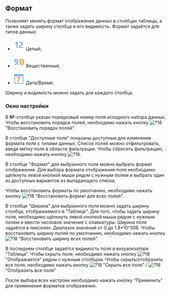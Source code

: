 ## Формат

Позволяет менять формат отображения данных в столбцах таблицы, а также задать ширину столбца и его видимость.
Формат задаётся для типов данных:


*  ![](/media/app/icons/datatype_18/datatype_default-02.svg) Целый;

*  ![](/media/app/icons/datatype_18/datatype_default-03.svg) Вещественный;

*  ![](/media/app/icons/datatype_18/datatype_default-05.svg) Дата/Время.

Ширину и видимость можно задать для каждого столбца.

### Окно настройки

В **№**-столбце указан порядковый номер поля исходного набора данных.
Чтобы восстановить порядок полей, необходимо нажать кнопку ![?18](/app/visualization/table/toolbar_18_139.svg) "Восстановить порядок полей".

В столбце "Доступные поля" показаны доступные для изменения формата поля с типами данных. Список полей можно отфильтровать, введя метку поля в области фильтрации. Чтобы сбросить фильтрацию, необходимо нажать кнопку ![?18](/app/visualization/table/clean.svg).

В столбце "Формат" для выбранного поля можно выбрать формат отображения. Для выбора формата отображения поля необходимо щёлкнуть левой кнопкой мыши рядом с нужным полем и выбрать один из доступных вариантов из выпадающего списка. 

Чтобы восстановить форматы по умолчанию, необходимо нажать кнопку ![?18](/app/visualization/table/toolbar_18_127.svg) "Восстановить формат для всех полей".

В столбце "Ширина" для выбранного поля можно задать ширину столбца, отображаемого в "Таблице". Для того, чтобы задать ширину поля, необходимо щёлкнуть левой кнопкой мыши рядом с нужным полем и ввести числовое значение с клавиатуры. Ширина поля задаётся в пикселях. Диапазон значений от 0 до 1.8*10^308.
Чтобы восстановить ширину полей по умолчанию, необходимо нажать кнопку ![?18](/app/visualization/table/toolbar_18_127.svg) "Восстановить ширину всех полей".

В последнем столбце задаётся видимость поля в визуализаторе "Таблица". Чтобы скрыть поле, необходимо нажать кнопку ![?18](/app/visualization/table/eye.svg) "Отображается" рядом с нужным столбцом.
Чтобы скрыть/отобразить все поля, необходимо нажать кнопку ![?18](/app/visualization/table/eye.svg) "Скрыть все поля" / ![?18](/app/visualization/table/eye_off.svg) "Отобразить все поля"

После выбора всех настроек необходимо нажать кнопку "Применить" для применения форматов отображения.
